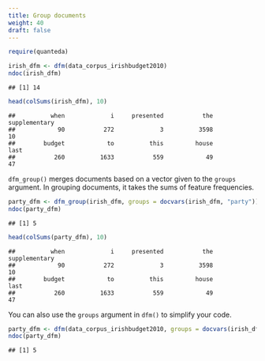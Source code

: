 ```yaml
---
title: Group documents
weight: 40
draft: false
---
```



```r
require(quanteda)
```


```r
irish_dfm <- dfm(data_corpus_irishbudget2010)
ndoc(irish_dfm)
```

```
## [1] 14
```

```r
head(colSums(irish_dfm), 10)
```

```
##          when             i     presented           the supplementary 
##            90           272             3          3598            10 
##        budget            to          this         house          last 
##           260          1633           559            49            47
```

`dfm_group()` merges documents based on a vector given to the `groups` argument. In grouping documents, it takes the sums of feature frequencies.


```r
party_dfm <- dfm_group(irish_dfm, groups = docvars(irish_dfm, "party"))
ndoc(party_dfm)
```

```
## [1] 5
```

```r
head(colSums(party_dfm), 10)
```

```
##          when             i     presented           the supplementary 
##            90           272             3          3598            10 
##        budget            to          this         house          last 
##           260          1633           559            49            47
```

You can also use the `groups` argument in `dfm()` to simplify your code. 


```r
party_dfm <- dfm(data_corpus_irishbudget2010, groups = docvars(irish_dfm, "party"))
ndoc(party_dfm)
```

```
## [1] 5
```

